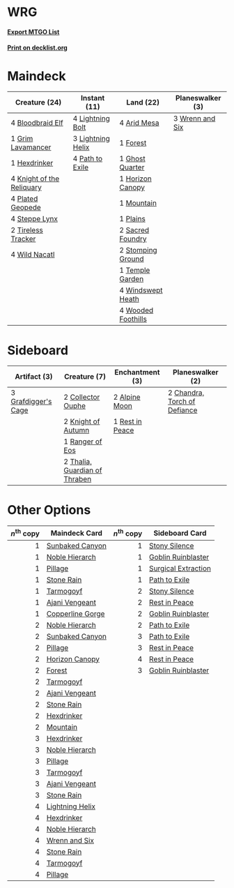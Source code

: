 # WRG

#### [Export MTGO List](../collection/WRG/WRG.txt)
#### [Print on decklist.org](http://decklist.org/?deckmain=4%09Arid%20Mesa%0A4%09Bloodbraid%20Elf%0A1%09Forest%0A1%09Ghost%20Quarter%0A1%09Grim%20Lavamancer%0A1%09Hexdrinker%0A1%09Horizon%20Canopy%0A4%09Knight%20of%20the%20Reliquary%0A4%09Lightning%20Bolt%0A3%09Lightning%20Helix%0A1%09Mountain%0A4%09Path%20to%20Exile%0A1%09Plains%0A4%09Plated%20Geopede%0A2%09Sacred%20Foundry%0A4%09Steppe%20Lynx%0A2%09Stomping%20Ground%0A1%09Temple%20Garden%0A2%09Tireless%20Tracker%0A4%09Wild%20Nacatl%0A4%09Windswept%20Heath%0A4%09Wooded%20Foothills%0A3%09Wrenn%20and%20Six&deckside=2%09Alpine%20Moon%0A2%09Chandra,%20Torch%20of%20Defiance%0A2%09Collector%20Ouphe%0A3%09Grafdigger's%20Cage%0A2%09Knight%20of%20Autumn%0A1%09Ranger%20of%20Eos%0A1%09Rest%20in%20Peace%0A2%09Thalia,%20Guardian%20of%20Thraben)
# Maindeck

|                                           Creature (24)                                            |                                        Instant (11)                                        |                                          Land (22)                                          |                                     Planeswalker (3)                                     |
|----------------------------------------------------------------------------------------------------|--------------------------------------------------------------------------------------------|---------------------------------------------------------------------------------------------|------------------------------------------------------------------------------------------|
|4 [Bloodbraid Elf](http://gatherer.wizards.com/Pages/Card/Details.aspx?multiverseid=185053)         |4 [Lightning Bolt](http://gatherer.wizards.com/Pages/Card/Details.aspx?multiverseid=806)    |4 [Arid Mesa](http://gatherer.wizards.com/Pages/Card/Details.aspx?multiverseid=405092)       |3 [Wrenn and Six](http://gatherer.wizards.com/Pages/Card/Details.aspx?multiverseid=464166)|
|1 [Grim Lavamancer](http://gatherer.wizards.com/Pages/Card/Details.aspx?multiverseid=430589)        |3 [Lightning Helix](http://gatherer.wizards.com/Pages/Card/Details.aspx?multiverseid=249386)|1 [Forest](http://gatherer.wizards.com/Pages/Card/Details.aspx?multiverseid=439860)          |                                                                                          |
|1 [Hexdrinker](http://gatherer.wizards.com/Pages/Card/Details.aspx?multiverseid=464117)             |4 [Path to Exile](http://gatherer.wizards.com/Pages/Card/Details.aspx?multiverseid=220511)  |1 [Ghost Quarter](http://gatherer.wizards.com/Pages/Card/Details.aspx?multiverseid=389534)   |                                                                                          |
|4 [Knight of the Reliquary](http://gatherer.wizards.com/Pages/Card/Details.aspx?multiverseid=189145)|                                                                                            |1 [Horizon Canopy](http://gatherer.wizards.com/Pages/Card/Details.aspx?multiverseid=409571)  |                                                                                          |
|4 [Plated Geopede](http://gatherer.wizards.com/Pages/Card/Details.aspx?multiverseid=266210)         |                                                                                            |1 [Mountain](http://gatherer.wizards.com/Pages/Card/Details.aspx?multiverseid=439859)        |                                                                                          |
|4 [Steppe Lynx](http://gatherer.wizards.com/Pages/Card/Details.aspx?multiverseid=171012)            |                                                                                            |1 [Plains](http://gatherer.wizards.com/Pages/Card/Details.aspx?multiverseid=439856)          |                                                                                          |
|2 [Tireless Tracker](http://gatherer.wizards.com/Pages/Card/Details.aspx?multiverseid=409997)       |                                                                                            |2 [Sacred Foundry](http://gatherer.wizards.com/Pages/Card/Details.aspx?multiverseid=405106)  |                                                                                          |
|4 [Wild Nacatl](http://gatherer.wizards.com/Pages/Card/Details.aspx?multiverseid=174989)            |                                                                                            |2 [Stomping Ground](http://gatherer.wizards.com/Pages/Card/Details.aspx?multiverseid=405110) |                                                                                          |
|                                                                                                    |                                                                                            |1 [Temple Garden](http://gatherer.wizards.com/Pages/Card/Details.aspx?multiverseid=405112)   |                                                                                          |
|                                                                                                    |                                                                                            |4 [Windswept Heath](http://gatherer.wizards.com/Pages/Card/Details.aspx?multiverseid=405115) |                                                                                          |
|                                                                                                    |                                                                                            |4 [Wooded Foothills](http://gatherer.wizards.com/Pages/Card/Details.aspx?multiverseid=405116)|                                                                                          |


# Sideboard

|                                         Artifact (3)                                         |                                              Creature (7)                                              |                                     Enchantment (3)                                      |                                           Planeswalker (2)                                            |
|----------------------------------------------------------------------------------------------|--------------------------------------------------------------------------------------------------------|------------------------------------------------------------------------------------------|-------------------------------------------------------------------------------------------------------|
|3 [Grafdigger's Cage](http://gatherer.wizards.com/Pages/Card/Details.aspx?multiverseid=278452)|2 [Collector Ouphe](http://gatherer.wizards.com/Pages/Card/Details.aspx?multiverseid=464107)            |2 [Alpine Moon](http://gatherer.wizards.com/Pages/Card/Details.aspx?multiverseid=447264)  |2 [Chandra, Torch of Defiance](http://gatherer.wizards.com/Pages/Card/Details.aspx?multiverseid=417683)|
|                                                                                              |2 [Knight of Autumn](http://gatherer.wizards.com/Pages/Card/Details.aspx?multiverseid=452933)           |1 [Rest in Peace](http://gatherer.wizards.com/Pages/Card/Details.aspx?multiverseid=442021)|                                                                                                       |
|                                                                                              |1 [Ranger of Eos](http://gatherer.wizards.com/Pages/Card/Details.aspx?multiverseid=174823)              |                                                                                          |                                                                                                       |
|                                                                                              |2 [Thalia, Guardian of Thraben](http://gatherer.wizards.com/Pages/Card/Details.aspx?multiverseid=442025)|                                                                                          |                                                                                                       |


# Other Options

|*n*<sup>th</sup> copy|                                       Maindeck Card                                       |*n*<sup>th</sup> copy|                                        Sideboard Card                                        |
|--------------------:|-------------------------------------------------------------------------------------------|--------------------:|----------------------------------------------------------------------------------------------|
|                    1|[Sunbaked Canyon](http://gatherer.wizards.com/Pages/Card/Details.aspx?multiverseid=464196) |                    1|[Stony Silence](http://gatherer.wizards.com/Pages/Card/Details.aspx?multiverseid=247425)      |
|                    1|[Noble Hierarch](http://gatherer.wizards.com/Pages/Card/Details.aspx?multiverseid=179434)  |                    1|[Goblin Ruinblaster](http://gatherer.wizards.com/Pages/Card/Details.aspx?multiverseid=180411) |
|                    1|[Pillage](http://gatherer.wizards.com/Pages/Card/Details.aspx?multiverseid=14755)          |                    1|[Surgical Extraction](http://gatherer.wizards.com/Pages/Card/Details.aspx?multiverseid=397706)|
|                    1|[Stone Rain](http://gatherer.wizards.com/Pages/Card/Details.aspx?multiverseid=822)         |                    1|[Path to Exile](http://gatherer.wizards.com/Pages/Card/Details.aspx?multiverseid=220511)      |
|                    1|[Tarmogoyf](http://gatherer.wizards.com/Pages/Card/Details.aspx?multiverseid=136142)       |                    2|[Stony Silence](http://gatherer.wizards.com/Pages/Card/Details.aspx?multiverseid=247425)      |
|                    1|[Ajani Vengeant](http://gatherer.wizards.com/Pages/Card/Details.aspx?multiverseid=174852)  |                    2|[Rest in Peace](http://gatherer.wizards.com/Pages/Card/Details.aspx?multiverseid=442021)      |
|                    1|[Copperline Gorge](http://gatherer.wizards.com/Pages/Card/Details.aspx?multiverseid=209408)|                    2|[Goblin Ruinblaster](http://gatherer.wizards.com/Pages/Card/Details.aspx?multiverseid=180411) |
|                    2|[Noble Hierarch](http://gatherer.wizards.com/Pages/Card/Details.aspx?multiverseid=179434)  |                    2|[Path to Exile](http://gatherer.wizards.com/Pages/Card/Details.aspx?multiverseid=220511)      |
|                    2|[Sunbaked Canyon](http://gatherer.wizards.com/Pages/Card/Details.aspx?multiverseid=464196) |                    3|[Path to Exile](http://gatherer.wizards.com/Pages/Card/Details.aspx?multiverseid=220511)      |
|                    2|[Pillage](http://gatherer.wizards.com/Pages/Card/Details.aspx?multiverseid=14755)          |                    3|[Rest in Peace](http://gatherer.wizards.com/Pages/Card/Details.aspx?multiverseid=442021)      |
|                    2|[Horizon Canopy](http://gatherer.wizards.com/Pages/Card/Details.aspx?multiverseid=409571)  |                    4|[Rest in Peace](http://gatherer.wizards.com/Pages/Card/Details.aspx?multiverseid=442021)      |
|                    2|[Forest](http://gatherer.wizards.com/Pages/Card/Details.aspx?multiverseid=439860)          |                    3|[Goblin Ruinblaster](http://gatherer.wizards.com/Pages/Card/Details.aspx?multiverseid=180411) |
|                    2|[Tarmogoyf](http://gatherer.wizards.com/Pages/Card/Details.aspx?multiverseid=136142)       |                     |                                                                                              |
|                    2|[Ajani Vengeant](http://gatherer.wizards.com/Pages/Card/Details.aspx?multiverseid=174852)  |                     |                                                                                              |
|                    2|[Stone Rain](http://gatherer.wizards.com/Pages/Card/Details.aspx?multiverseid=822)         |                     |                                                                                              |
|                    2|[Hexdrinker](http://gatherer.wizards.com/Pages/Card/Details.aspx?multiverseid=464117)      |                     |                                                                                              |
|                    2|[Mountain](http://gatherer.wizards.com/Pages/Card/Details.aspx?multiverseid=439859)        |                     |                                                                                              |
|                    3|[Hexdrinker](http://gatherer.wizards.com/Pages/Card/Details.aspx?multiverseid=464117)      |                     |                                                                                              |
|                    3|[Noble Hierarch](http://gatherer.wizards.com/Pages/Card/Details.aspx?multiverseid=179434)  |                     |                                                                                              |
|                    3|[Pillage](http://gatherer.wizards.com/Pages/Card/Details.aspx?multiverseid=14755)          |                     |                                                                                              |
|                    3|[Tarmogoyf](http://gatherer.wizards.com/Pages/Card/Details.aspx?multiverseid=136142)       |                     |                                                                                              |
|                    3|[Ajani Vengeant](http://gatherer.wizards.com/Pages/Card/Details.aspx?multiverseid=174852)  |                     |                                                                                              |
|                    3|[Stone Rain](http://gatherer.wizards.com/Pages/Card/Details.aspx?multiverseid=822)         |                     |                                                                                              |
|                    4|[Lightning Helix](http://gatherer.wizards.com/Pages/Card/Details.aspx?multiverseid=249386) |                     |                                                                                              |
|                    4|[Hexdrinker](http://gatherer.wizards.com/Pages/Card/Details.aspx?multiverseid=464117)      |                     |                                                                                              |
|                    4|[Noble Hierarch](http://gatherer.wizards.com/Pages/Card/Details.aspx?multiverseid=179434)  |                     |                                                                                              |
|                    4|[Wrenn and Six](http://gatherer.wizards.com/Pages/Card/Details.aspx?multiverseid=464166)   |                     |                                                                                              |
|                    4|[Stone Rain](http://gatherer.wizards.com/Pages/Card/Details.aspx?multiverseid=822)         |                     |                                                                                              |
|                    4|[Tarmogoyf](http://gatherer.wizards.com/Pages/Card/Details.aspx?multiverseid=136142)       |                     |                                                                                              |
|                    4|[Pillage](http://gatherer.wizards.com/Pages/Card/Details.aspx?multiverseid=14755)          |                     |                                                                                              |

